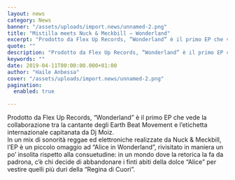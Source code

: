 ```yaml
---
layout: news
category: News
banner: "/assets/uploads/import.news/unnamed-2.png"
title: "Mistilla meets Nuck & Meckbill – Wonderland"
excerpt: "Prodotto da Flex Up Records, “Wonderland” è il primo EP che vede la collaborazione tra la cantante degli Earth Beat Movement e l’etichetta internazionale capitanata da Dj Moiz. In un mix di sonorità reggae ed elettroniche realizzate da Nuck & Meckbill, l’EP è un piccolo omaggio ad “Alice in Wonderland”, rivisitato in maniera un po’ [&hellip"
quote: ""
description: "Prodotto da Flex Up Records, “Wonderland” è il primo EP che vede la collaborazione tra la cantante degli Earth Beat Movement e l’etichetta internazionale capitanata da Dj Moiz. In un mix di sonorità reggae ed elettroniche realizzate da Nuck & Meckbill, l’EP è un piccolo omaggio ad “Alice in Wonderland”, rivisitato in maniera un po’ [&hellip"
keywords: ""
date: 2019-04-11T00:00:00.000+01:00
author: "Haile Anbessa"
cover: "/assets/uploads/import.news/unnamed-2.png"
pagination:
  enabled: true

---
```


Prodotto da Flex Up Records, “Wonderland” è il primo EP che vede la collaborazione tra la cantante degli Earth Beat Movement e l’etichetta internazionale capitanata da Dj Moiz.  
In un mix di sonorità reggae ed elettroniche realizzate da Nuck & Meckbill, l’EP è un piccolo omaggio ad “Alice in Wonderland”, rivisitato in maniera un po’ insolita rispetto alla consuetudine: in un mondo dove la retorica la fa da padrona, c’è chi decide di abbandonare i finti abiti della dolce “Alice” per vestire quelli più duri della “Regina di Cuori”.